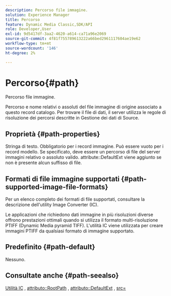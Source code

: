 ```yaml
---
description: Percorso file immagine.
solution: Experience Manager
title: Percorso
feature: Dynamic Media Classic,SDK/API
role: Developer,User
exl-id: 9d5417df-3aa2-4620-a614-ca71a96e2069
source-git-commit: 4f81f755789613222a66bed2961117604ae19e62
workflow-type: tm+mt
source-wordcount: '146'
ht-degree: 2%

---
```


# Percorso{#path}

Percorso file immagine.

Percorso e nome relativi o assoluti del file immagine di origine associato a questo record catalogo. Per trovare il file di dati, il server utilizza le regole di risoluzione dei percorsi descritte in Gestione dei dati di Source.

## Proprietà {#path-properties}

Stringa di testo. Obbligatorio per i record immagine. Può essere vuoto per i record modello. Se specificato, deve essere un percorso di file del server immagini relativo o assoluto valido. attribute::DefaultExt viene aggiunto se non è presente alcun suffisso di file.

## Formati di file immagine supportati {#path-supported-image-file-formats}

Per un elenco completo dei formati di file supportati, consultare la descrizione dell&#39;utility Image Converter (IC).

Le applicazioni che richiedono dati immagine in più risoluzioni diverse offrono prestazioni ottimali quando si utilizza il formato multi-risoluzione PTIFF (Dynamic Media pyramid TIFF). L&#39;utilità IC viene utilizzata per creare immagini PTIFF da qualsiasi formato di immagine supportato.

## Predefinito {#path-default}

Nessuno.

## Consultate anche {#path-seealso}

[Utilità IC](/help/aem-is-ir-api/is-api/is-utils/utilities/r-ic.md) , [attributo::RootPath](/help/aem-is-ir-api/is-api/image-catalog/image-serving-api-ref/c-image-catalog-reference/c-attributes-reference/r-rootpath.md) , [attributo::DefaultExt](/help/aem-is-ir-api/is-api/image-catalog/image-serving-api-ref/c-image-catalog-reference/c-attributes-reference/r-defaultext.md) , [src=](/help/aem-is-ir-api/is-api/http-ref/image-serving-api-ref/c-http-protocol-reference/c-command-reference/r-src.md)

<!-- [attribute::LowerCasePaths]() -->
